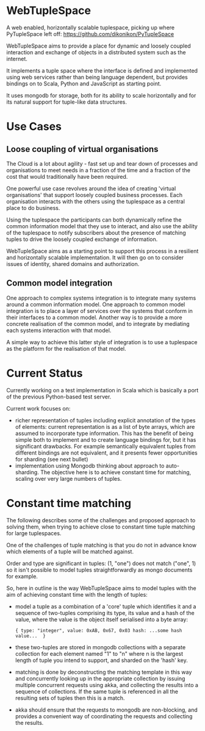 WebTupleSpace
=============

A web enabled, horizontally scalable tuplespace, picking up where PyTupleSpace left off: https://github.com/dikonikon/PyTupleSpace

WebTupleSpace aims to provide a place for dynamic and loosely coupled interaction and exchange of objects in a distributed system such as the internet.

It implements a tuple space where the interface is defined and implemented using web services rather than being
language dependent, but provides bindings on to Scala, Python and JavaScript as starting point. 

It uses mongodb for storage, both for its ability to scale horizontally and for its natural support for tuple-like data structures.

# Use Cases

## Loose coupling of virtual organisations

The Cloud is a lot about agility - fast set up and tear down of processes and organisations to meet needs in a fraction of the time and a fraction of the cost that would traditionally have been required.

One powerful use case revolves around the idea of creating 'virtual organisations' that support loosely coupled business processes. Each organisation interacts with the others using the tuplespace as a central place to do business.

Using the tuplespace the participants can both dynamically refine the common information model that they use to interact, and also use the ability of the tuplespace to notify subscribers about the presence of matching tuples to drive the loosely coupled exchange of information.

WebTupleSpace aims as a starting point to support this process in a resilient and horizontally scalable implementation. It will then go on to consider issues of identity, shared domains and authorization.

## Common model integration

One approach to complex systems integration is to integrate many systems around a common information model. One approach to common model integration is to place a layer of services over the systems that conform in their interfaces to a common model. Another way is to provide a more concrete realisation of the common model, and to integrate by mediating each systems interaction with that model.

A simple way to achieve this latter style of integration is to use a tuplespace as the platform for the realisation of that model.

# Current Status

Currently working on a test implementation in Scala which is basically a port of the previous Python-based test server.

Current work focuses on:

* richer representation of tuples including explicit annotation of the types of elements: current representation is as a list of byte arrays, which are assumed to incorporate type information. This has the benefit of being simple both to implement and to create language bindings for, but it has significant drawbacks. For example semantically equivalent tuples from different bindings are not equivalent, and it presents fewer opportunities for sharding (see next bullet)
* implementation using Mongodb thinking about approach to auto-sharding. The objective here is to achieve constant time for matching, scaling over very large numbers of tuples.

# Constant time matching

The following describes some of the challenges and proposed approach to solving them, when trying to achieve close to constant time tuple matching for large tuplespaces.

One of the challenges of tuple matching is that you do not in advance know which elements of a tuple will be matched against.

Order and type are significant in tuples: (1, "one") does not match ("one", 1) so it isn't possible to model tuples straightforwardly as mongo documents for example.

So, here in outline is the way WebTupleSpace aims to model tuples with the aim of achieving constant time with the length of tuples:

- model a tuple as a combination of a 'core' tuple which identifies it and a sequence of two-tuples comprising its type, its value and a hash of the value, where the value is the object itself serialised into a byte array:

    `{
	    type: "integer",
	    value: 0xAB, 0x67, 0x03
	    hash: ...some hash value...	
    }`

- these two-tuples are stored in mongodb collections with a separate collection for each element named "1" to "n" where n is the largest length of tuple you intend to support, and sharded on the 'hash' key.

- matching is done by deconstructing the matching template in this way and concurrently looking up in the appropriate collection by issuing multiple concurrent requests using akka, and collecting the results into a sequence of collections. If the same tuple is referenced in all the resulting sets of tuples then this is a match.

- akka should ensure that the requests to mongodb are non-blocking, and provides a convenient way of coordinating the requests and collecting the results.  
	

